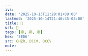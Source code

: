 ```yaml
---
ivs:
date: '2025-10-13T11:28:01+08:00'
lastmod: '2025-10-14T21:46:45-08:00'
title: 󰛄
url: 󰛄
tags: [廖, 㡻, 廖]
hex: '5ED6'
src: GHZR, DCCV, DCCV
note:
---
```

